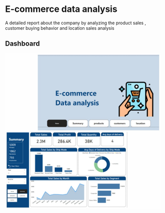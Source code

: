 # E-commerce data analysis
A detailed report about the company by analyzing the product sales , customer buying behavior and location sales analysis
## Dashboard
![E-commerce-Data-analysis-project-PowerBi](https://github.com/Arwa988/E-commerce-Data-analysis-project-PowerBi/blob/main/WhatsApp%20Image%202025-01-24%20at%2012.17.08%20PM.jpeg)
